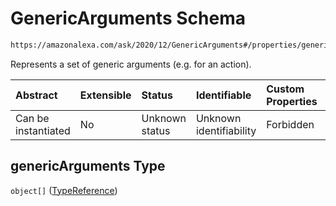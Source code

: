 # GenericArguments Schema

```txt
https://amazonalexa.com/ask/2020/12/GenericArguments#/properties/genericArguments
```

Represents a set of generic arguments (e.g. for an action).

| Abstract            | Extensible | Status         | Identifiable            | Custom Properties | Additional Properties | Access Restrictions | Defined In                                                    |
| :------------------ | :--------- | :------------- | :---------------------- | :---------------- | :-------------------- | :------------------ | :------------------------------------------------------------ |
| Can be instantiated | No         | Unknown status | Unknown identifiability | Forbidden         | Allowed               | none                | [Call.json\*](../../schemas/Call.json "open original schema") |

## genericArguments Type

`object[]` ([TypeReference](actiondeclaration-properties-typereference.md))
